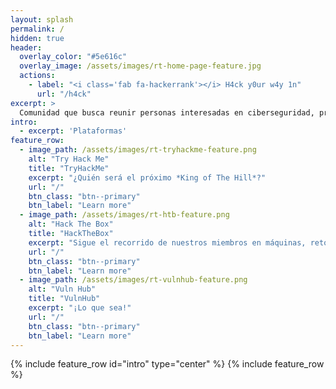 ```yaml
---
layout: splash
permalink: /
hidden: true
header:
  overlay_color: "#5e616c"
  overlay_image: /assets/images/rt-home-page-feature.jpg
  actions:
    - label: "<i class='fab fa-hackerrank'></i> H4ck y0ur w4y 1n"
      url: "/h4ck"
excerpt: >
  Comunidad que busca reunir personas interesadas en ciberseguridad, proveyendo una espacio de colaboración y apoyo donde podamos aprender, enseñar, e inspirar a contribuir en mejorar la conciencia y el nivel técnico de ciberseguridad en la República Dominicana y el mundo.<br/>
intro: 
  - excerpt: 'Plataformas'
feature_row:
  - image_path: /assets/images/rt-tryhackme-feature.png
    alt: "Try Hack Me"
    title: "TryHackMe"
    excerpt: "¿Quién será el próximo *King of The Hill*?"
    url: "/"
    btn_class: "btn--primary"
    btn_label: "Learn more"
  - image_path: /assets/images/rt-htb-feature.png
    alt: "Hack The Box"
    title: "HackTheBox"
    excerpt: "Sigue el recorrido de nuestros miembros en máquinas, retos y CTF de HackTheBox."
    url: "/"
    btn_class: "btn--primary"
    btn_label: "Learn more"
  - image_path: /assets/images/rt-vulnhub-feature.png
    alt: "Vuln Hub"
    title: "VulnHub"
    excerpt: "¡Lo que sea!"
    url: "/"
    btn_class: "btn--primary"
    btn_label: "Learn more"      
---
```


{% include feature_row id="intro" type="center" %}
{% include feature_row %}
